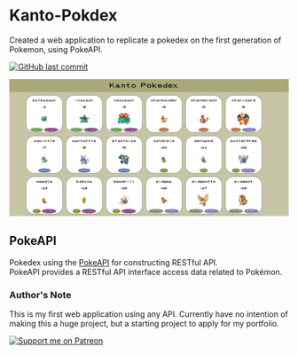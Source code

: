 # Kanto-Pokdex
Created a web application to replicate a pokedex on the first generation of Pokemon, using PokeAPI.

[![GitHub last commit](https://img.shields.io/github/last-commit/crystalchavez99/Kanto-Pokedex.svg)](https://github.com/crystalchavez99/Kanto-Pokedex)

<img src = "display.PNG" >

## PokeAPI
Pokedex using the [PokeAPI](https://pokeapi.co/) for constructing RESTful API.<br>
PokeAPI provides a RESTful API interface access data related to Pokémon.

### Author's Note
This is my first web application using any API. Currently have no intention of making this a huge project, but a starting project to apply for my portfolio.


[![Support me on Patreon](https://img.shields.io/endpoint.svg?url=https%3A%2F%2Fshieldsio-patreon.vercel.app%2Fapi%3Fusername%3Dredfire1205%26type%3Dpatrons&style=for-the-badge)](https://patreon.com/redfire1205)
